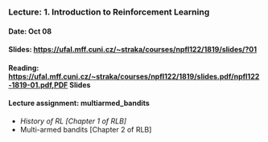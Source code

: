### Lecture: 1. Introduction to Reinforcement Learning
#### Date: Oct 08
#### Slides: https://ufal.mff.cuni.cz/~straka/courses/npfl122/1819/slides/?01
#### Reading: https://ufal.mff.cuni.cz/~straka/courses/npfl122/1819/slides.pdf/npfl122-1819-01.pdf,PDF Slides
#### Lecture assignment: multiarmed_bandits

- *History of RL [Chapter 1 of RLB]*
- Multi-armed bandits [Chapter 2 of RLB]

